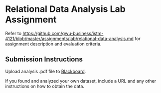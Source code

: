 # Relational Data Analysis Lab Assignment

Refer to https://github.com/gwu-business/istm-4121/blob/master/assignments/lab/relational-data-analysis.md for assignment description and evaluation criteria.

## Submission Instructions

Upload analysis .pdf file to [Blackboard](https://blackboard.gwu.edu/webapps/assignment/uploadAssignment?content_id=_6884019_1&course_id=_260292_1&assign_group_id=&mode=cpview).

If you found and analyzed your own dataset, include a URL and any other instructions on how to obtain the data.
